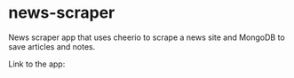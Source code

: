 # news-scraper
News scraper app that uses cheerio to scrape a news site and MongoDB to save articles and notes. 

Link to the app: 